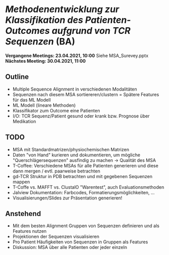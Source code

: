 # _Methodenentwicklung zur Klassifikation des Patienten-Outcomes aufgrund von TCR Sequenzen_ (BA)

**Vergangene Meetings: 23.04.2021, 10:00**
Siehe MSA_Surevey.pptx
**Nächstes Meeting: 30.04.2021, 11:00**

## Outline
- Multiple Sequence Alignment in verschiedenen Modalitäten
- Sequenzen nach diesem MSA sortiereren/clustern = Spätere Features für das ML Modell
- ML Modell (lineare Methoden)
- Klassifikator zum Outcome eine Patienten
- I/O: TCR Sequenz/Patient gesund oder krank bzw. Prognose über Medikation

## TODO

- MSA mit Standardmatrizen/physiochemischen Matrizen
- Daten "von Hand" kurieren und dokumentieren, um mögliche "Querschlägersequenzen" ausfindig zu machen -> Qualität des MSA
- T-Coffee: Verschiedene MSAs für alle Patienten generieren und diese dann mergen / evtl. paarweise betrachten
- gd-TCR Struktur in PDB betrachten und mit gegebenen Sequenzen mappen 
- T-Coffe vs. MAFFT vs. ClustalO "Warentest", auch Evaluationsmethoden
- Jalview Dokumentation: Farbcodes, Formatierungsmöglichkeiten, ...
- Visualisierungen/Slides zur Präsentation generieren!


## Anstehend

- Mit dem besten Alignment Gruppen von Sequenzen definieren und als Features nutzen
- Projektionen der Sequenzen visualisieren
- Pro Patient Häufigkeiten von Sequenzen in Gruppen als Features
- Diskussion: MSA über alle Patienten oder jeder einzeln
